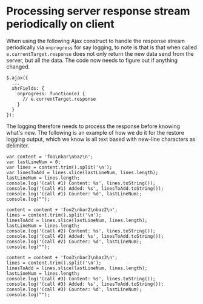 # Processing server response stream periodically on client

When using the following Ajax construct to handle the response
stream periodically via `onprogress` for say logging, to note is
that is that when called `e.currentTarget.response` does not only
return the new data send from the server, but all the data. The
code now needs to figure out if anything changed.

    $.ajax({
      ...
      xhrFields: {
        onprogress: function(e) {
          // e.currentTarget.response
        }
      }
    });

The logging therefore needs to process the response before
knowing what's new. The following is an example of how we
do it for the restore logging output, which we know is all
text based with new-line characters as delimiter.

    var content = 'foo\nbar\nbaz\n';
    var lastLineNum = 0;
    var lines = content.trim().split('\n');
    var linesToAdd = lines.slice(lastLineNum, lines.length);
    lastLineNum = lines.length;
    console.log('(call #1) Content: %s', lines.toString());
    console.log('(call #1) Added: %s', linesToAdd.toString());
    console.log('(call #1) Counter: %d', lastLineNum);
    console.log("");

    content = content + 'foo2\nbar2\nbaz2\n';
    lines = content.trim().split('\n');
    linesToAdd = lines.slice(lastLineNum, lines.length);
    lastLineNum = lines.length;
    console.log('(call #2) Content: %s', lines.toString());
    console.log('(call #2) Added: %s', linesToAdd.toString());
    console.log('(call #2) Counter: %d', lastLineNum);
    console.log("");

    content = content + 'foo3\nbar3\nbaz3\n';
    lines = content.trim().split('\n');
    linesToAdd = lines.slice(lastLineNum, lines.length);
    lastLineNum = lines.length;
    console.log('(call #3) Content: %s', lines.toString());
    console.log('(call #3) Added: %s', linesToAdd.toString());
    console.log('(call #3) Counter: %d', lastLineNum);
    console.log("");
